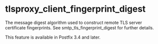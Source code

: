# tlsproxy_client_fingerprint_digest 

 The message digest algorithm used to construct remote TLS server
certificate fingerprints. See smtp_tls_fingerprint_digest for
further details. 

 This feature is available in Postfix 3.4 and later. 


